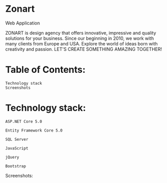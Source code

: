 # Zonart
Web Application

ZONART is design agency that offers innovative, impressive and quality solutions for your business. 
Since our beginning in 2010, we work with many clients from Europe and USA. 
Explore the world of ideas born with creativity and passion.
LET'S CREATE SOMETHING AMAZING TOGETHER!

# Table of Contents:

    Technology stack
    Screenshots
    
# Technology stack:

    ASP.NET Core 5.0

    Entity Framework Core 5.0

    SQL Server

    JavaScript

    jQuery

    Bootstrap

Screenshots:
